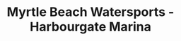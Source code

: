 ---
title: "Myrtle Beach Watersports - Harbourgate Marina"
url: /north-myrtle-beach/myrtle-beach-watersports-harbourgate-marina/
shop: boat
---